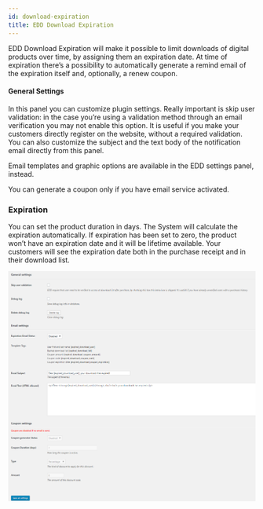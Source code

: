```yaml
---
id: download-expiration
title: EDD Download Expiration
---
```


EDD Download Expiration will make it possible to limit downloads of digital products over time, by assigning them an expiration date. At time of expiration there’s a possibility to automatically generate a remind email of the expiration itself and, optionally, a renew coupon.

#### General Settings
In this panel you can customize plugin settings. Really important is skip user validation: in the case you’re using a validation method through an email verification you may not enable this option. It is useful if you make your customers directly register on the website, without a required validation.
You can also customize the subject and the text body of the notification email directly from this panel.

Email templates and graphic options are available in the EDD settings panel, instead.

You can generate a coupon only if you have email service activated.

### Expiration
You can set the product duration in days. The System will calculate the expiration automatically.
If expiration has been set to zero, the product won’t have an expiration date and it will be lifetime available. Your customers will see the expiration date both in the purchase receipt and in their download list.

![](assets/edd-download-expiration.png)